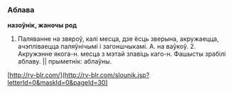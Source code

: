 ### Аблава
**назоўнік, жаночы род**

1. Паляванне на звяроў, калі месца, дзе ёсць зверына, акружаецца, ачэпліваецца паляўнічымі і загоншчыкамі. А. на ваўкоў. 2. Акружэнне якога-н. месца з мэтай злавіць каго-н. Фашысты зрабілі аблаву. || прыметнік: аблаўны.

<a rel="author">[http://rv-blr.com/](http://rv-blr.com/slounik.jsp?letterId=0&maskId=0&pageId=30)</a>

